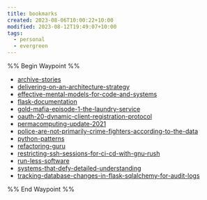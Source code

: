 ```yaml
---
title: bookmarks
created: 2023-08-06T10:00:22+10:00
modified: 2023-08-12T19:49:07+10:00
tags:
  - personal
  - evergreen
---
```

%% Begin Waypoint %%
- [archive-stories](./bookmarks/archive-stories.md)
- [delivering-on-an-architecture-strategy](./bookmarks/delivering-on-an-architecture-strategy.md)
- [effective-mental-models-for-code-and-systems](./bookmarks/effective-mental-models-for-code-and-systems.md)
- [flask-documentation](./bookmarks/flask-documentation.md)
- [gold-mafia-episode-1-the-laundry-service](./bookmarks/gold-mafia-episode-1-the-laundry-service.md)
- [oauth-20-dynamic-client-registration-protocol](./bookmarks/oauth-20-dynamic-client-registration-protocol.md)
- [permacomputing-update-2021](./bookmarks/permacomputing-update-2021.md)
- [police-are-not-primarily-crime-fighters-according-to-the-data](./bookmarks/police-are-not-primarily-crime-fighters-according-to-the-data.md)
- [python-patterns](./bookmarks/python-patterns.md)
- [refactoring-guru](./bookmarks/refactoring-guru.md)
- [restricting-ssh-sessions-for-ci-cd-with-gnu-rush](./bookmarks/restricting-ssh-sessions-for-ci-cd-with-gnu-rush.md)
- [run-less-software](./bookmarks/run-less-software.md)
- [systems-that-defy-detailed-understanding](./bookmarks/systems-that-defy-detailed-understanding.md)
- [tracking-database-changes-in-flask-sqlalchemy-for-audit-logs](./bookmarks/tracking-database-changes-in-flask-sqlalchemy-for-audit-logs.md)

%% End Waypoint %%